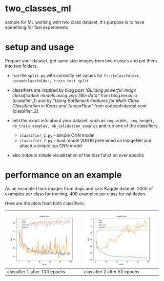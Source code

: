 # two_classes_ml
sample for ML working with two class dataset, it's purpose is to have something for fast experiments

# setup and usage

Prepare your dataset, get same size images from two classes and put them into two folders.

- run  the `split.py` with correctly set values for `firstclassfolder, secondclassfolder, train_test_split`
- classifiers are inspired by blog post *"Building powerful image classification models using very little data"* from blog.keras.io (classifier_1) and by *"Using Bottleneck Features for Multi-Class Classification in Keras and TensorFlow"* from codesofinterest.com (classifier_2).

- edit the exact info about your dataset, such as `img_width, img_height, nb_train_samples, nb_validation_samples` and run one of the classifiers
  * `classifier_1.py` - simple CNN model
  * `classifier_2.py` - load model VGG16 pretrained on ImageNet and attach a simple top CNN model
  
- also outputs simple visualization of the loss function over epochs

# performance on an example

As an example I took images from dogs and cats Kaggle dataset, 2000 of examples per class for training, 400 examples per class for validation.

Here are the plots from both classifiers:

![Plot image](https://github.com/previtus/two_classes_ml/blob/master/example_plots/2400catsanddogs-classifier1_100epochs.png)  |  ![Plot image](https://github.com/previtus/two_classes_ml/blob/master/example_plots/2400catsanddogs-classifier2_50epochs.png)
-------------------------------------------------- | --------------------------------------------------
classifier 1 after 100 epochs | classifier 2 after 50 epochs


